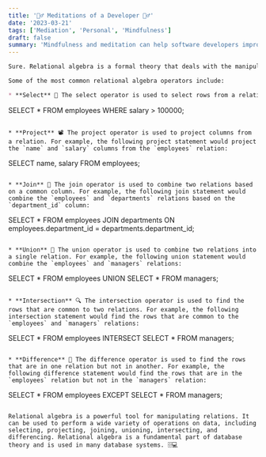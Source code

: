```yaml
---
title: '🧘‍♂️ Meditations of a Developer 🧘‍♂️'
date: '2023-03-21'
tags: ['Mediation', 'Personal', 'Mindfulness']
draft: false
summary: 'Mindfulness and meditation can help software developers improve their focus, concentration, creativity, and stress levels.'
---
```


```markdown
Sure. Relational algebra is a formal theory that deals with the manipulation of relations. A relation is a mathematical object that can be thought of as a table of data. Relational algebra is based on the idea of operators, which are functions that take relations as input and produce relations as output. There are a number of different operators in relational algebra, each of which performs a different operation on a relation.🔢💡

Some of the most common relational algebra operators include:

* **Select** 🧐 The select operator is used to select rows from a relation that satisfy a given condition. For example, the following select statement would select all rows from the `employees` relation where the `salary` is greater than 100000:
```
SELECT *
FROM employees
WHERE salary > 100000;
```

* **Project** 📽️ The project operator is used to project columns from a relation. For example, the following project statement would project the `name` and `salary` columns from the `employees` relation:
```
SELECT name, salary
FROM employees;
```

* **Join** 🤝 The join operator is used to combine two relations based on a common column. For example, the following join statement would combine the `employees` and `departments` relations based on the `department_id` column:
```
SELECT *
FROM employees
JOIN departments
ON employees.department_id = departments.department_id;
```

* **Union** 🎉 The union operator is used to combine two relations into a single relation. For example, the following union statement would combine the `employees` and `managers` relations:
```
SELECT *
FROM employees
UNION
SELECT *
FROM managers;
```

* **Intersection** 🔍 The intersection operator is used to find the rows that are common to two relations. For example, the following intersection statement would find the rows that are common to the `employees` and `managers` relations:
```
SELECT *
FROM employees
INTERSECT
SELECT *
FROM managers;
```

* **Difference** 🚫 The difference operator is used to find the rows that are in one relation but not in another. For example, the following difference statement would find the rows that are in the `employees` relation but not in the `managers` relation:
```
SELECT *
FROM employees
EXCEPT
SELECT *
FROM managers;
```

Relational algebra is a powerful tool for manipulating relations. It can be used to perform a wide variety of operations on data, including selecting, projecting, joining, unioning, intersecting, and differencing. Relational algebra is a fundamental part of database theory and is used in many database systems. 🗄️💻
```
